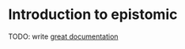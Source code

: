 # Introduction to epistomic

TODO: write [great documentation](http://jacobian.org/writing/what-to-write/)
